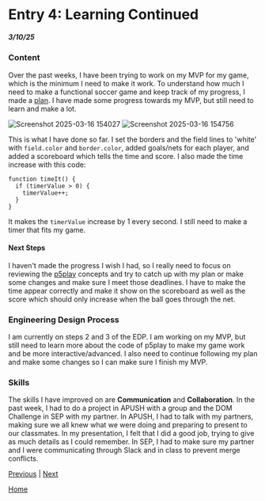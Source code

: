 # Entry 4: Learning Continued
##### 3/10/25

### Content
Over the past weeks, I have been trying to work on my MVP for my game, which is the minimum I need to make it work. To understand how much I need to make a functional soccer game and keep track of my progress, I made a [plan](../prep/plan.md). I have made some progress towards my MVP, but still need to learn and make a lot.

![Screenshot 2025-03-16 154027](https://github.com/user-attachments/assets/f19a88f5-a5a7-42e3-94ae-8f7f4f4c8084)
![Screenshot 2025-03-16 154756](https://github.com/user-attachments/assets/134a0e80-b539-4ab9-8ca6-3f4b12cf4d1c)

This is what I have done so far. I set the borders and the field lines to 'white' with `field.color` and `border.color`, added goals/nets for each player, and added a scoreboard which tells the time and score. I also made the time increase with this code:

```JS
function timeIt() {
  if (timerValue > 0) {
    timerValue++;
  }
}
```
It makes the `timerValue` increase by 1 every second. I still need to make a timer that fits my game.

#### Next Steps
I haven't made the progress I wish I had, so I really need to focus on reviewing the [p5play](https://p5play.org/learn/) concepts and try to catch up with my plan or make some changes and make sure I meet those deadlines. I have to make the time appear correctly and make it show on the scoreboard as well as the score which should only increase when the ball goes through the net.

### Engineering Design Process
I am currently on steps 2 and 3 of the EDP. I am working on my MVP, but still need to learn more about the code of p5play to make my game work and be more interactive/advanced. I also need to continue following my plan and make some changes so I can make sure I finish my MVP.

### Skills
The skills I have improved on are **Communication** and **Collaboration**. In the past week, I had to do a project in APUSH with a group and the DOM Challenge in SEP with my partner. In APUSH, I had to talk with my partners, making sure we all knew what we were doing and preparing to present to our classmates. In my presentation, I felt that I did a good job, trying to give as much details as I could remember. In SEP, I had to make sure my partner and I were communicating through Slack and in class to prevent merge conflicts.


[Previous](entry03.md) | [Next](entry05.md)

[Home](../README.md)
